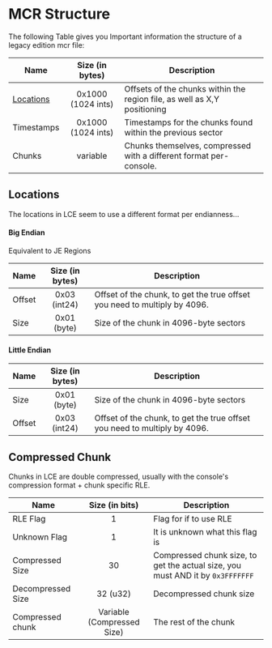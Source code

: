 # MCR Structure
The following Table gives you Important information the structure of a legacy edition mcr file:

| Name                     |  Size (in bytes)   | Description                                                               |
|--------------------------|:------------------:|---------------------------------------------------------------------------|
| [Locations](#locations)  | 0x1000 (1024 ints) | Offsets of the chunks within the region file, as well as X,Y positioning  |
| Timestamps               | 0x1000 (1024 ints) | Timestamps for the chunks found within the previous sector                |
| Chunks                   |      variable      | Chunks themselves, compressed with a different format per-console.        |

## Locations
The locations in LCE seem to use a different format per endianness...

#### Big Endian
Equivalent to JE Regions

| Name   | Size (in bytes) | Description                                                               |
|--------|:---------------:|---------------------------------------------------------------------------|
| Offset |  0x03 (int24)   | Offset of the chunk, to get the true offset you need to multiply by 4096. |
| Size   |   0x01 (byte)   | Size of the chunk in 4096-byte sectors                                    |

#### Little Endian

| Name   | Size (in bytes) | Description                                                               |
|--------|:---------------:|---------------------------------------------------------------------------|
| Size   |   0x01 (byte)   | Size of the chunk in 4096-byte sectors                                    |
| Offset |  0x03 (int24)   | Offset of the chunk, to get the true offset you need to multiply by 4096. |

## Compressed Chunk
Chunks in LCE are double compressed, usually with the console's compression format + chunk specific RLE.

| Name              |       Size (in bits)       | Description                                                                    |
|-------------------|:--------------------------:|--------------------------------------------------------------------------------|
| RLE Flag          |             1              | Flag for if to use RLE                                                         |
| Unknown Flag      |             1              | It is unknown what this flag is                                                |
| Compressed Size   |             30             | Compressed chunk size, to get the actual size, you must AND it by `0x3FFFFFFF` |
| Decompressed Size |          32 (u32)          | Decompressed chunk size                                                        |
| Compressed chunk  | Variable (Compressed Size) | The rest of the chunk                                                          |
